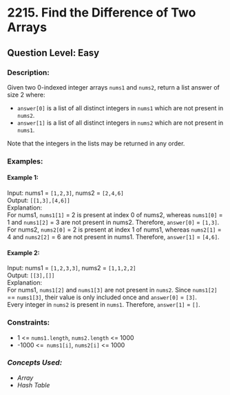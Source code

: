 # 2215. Find the Difference of Two Arrays
## Question Level: Easy
### Description:
Given two 0-indexed integer arrays `nums1` and `nums2`, return a list answer of size 2 where:

- `answer[0]` is a list of all distinct integers in `nums1` which are not present in `nums2`.
- `answer[1]` is a list of all distinct integers in `nums2` which are not present in `nums1`.

Note that the integers in the lists may be returned in any order.

### Examples:
#### Example 1:

Input: nums1 = `[1,2,3]`, nums2 = `[2,4,6]`  
Output: `[[1,3],[4,6]]`  
Explanation:  
For nums1, `nums1[1]` = 2 is present at index 0 of nums2, whereas `nums1[0]` = 1 and `nums1[2]` = 3 are not present in nums2. Therefore, `answer[0]` = `[1,3]`.  
For nums2, `nums2[0]` = 2 is present at index 1 of nums1, whereas `nums2[1]` = 4 and `nums2[2]` = 6 are not present in nums1. Therefore, `answer[1]` = `[4,6]`.  
#### Example 2:

Input: nums1 = `[1,2,3,3]`, nums2 = `[1,1,2,2]`  
Output: `[[3],[]]`    
Explanation:  
For nums1, `nums1[2]` and `nums1[3]` are not present in `nums2`. Since `nums1[2]` == `nums1[3]`, their value is only included once and `answer[0]` = `[3]`.  
Every integer in `nums2` is present in `nums1`. Therefore, `answer[1]` = `[]`.
### Constraints:

- 1 <= `nums1.length`, `nums2.length` <= 1000
- -1000 <=` nums1[i]`, `nums2[i]` <= 1000

### <i>Concepts Used:
- Array
- Hash Table</i>